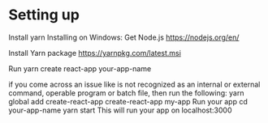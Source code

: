 # Setting up
Install yarn
Installing on Windows:
Get Node.js https://nodejs.org/en/

Install Yarn package https://yarnpkg.com/latest.msi

Run yarn create react-app your-app-name

if you come across an issue like is not recognized as an internal or external command, operable program or batch file, then run the following:
yarn global add create-react-app
create-react-app my-app
Run your app
cd your-app-name
yarn start
This will run your app on localhost:3000
